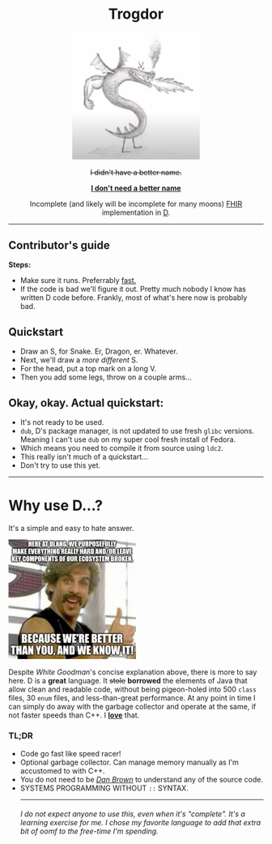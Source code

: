 
<div align="center">
<h1>Trogdor</h1>
<a href="https://www.youtube.com/watch?v=DCkueDzKkoQ">
    <img width="50%" height="50%" src="assets/trogdor.png"/>
</a>

<strike>I didn't have a better name.</strike>

<b><u>I don't need a better name</u></b>

Incomplete (and likely will be incomplete for many moons) <a href="http://hl7.org/fhir/">FHIR</a> implementation in <a href="https://dlang.org">D</a>.
<hr>
</div>
<h5>
</h5>

<h2>Contributor's guide</h2>
<b>Steps:</b>
<ul>
<li>Make sure it runs. Preferrably <a href="https://www.youtube.com/watch?v=y4usE2RePqo">fast.</a>
<li>If the code is bad we'll figure it out. Pretty much nobody I know has written D code before. Frankly, most of what's here now is probably bad.
</ul>

<h2>Quickstart</h2>
<ul>
    <li>Draw an S, for Snake. Er, Dragon, er. Whatever.</li>
    <li>Next, we'll draw a <i>more different</i> S.</li>
    <li>For the head, put a top mark on a long V.</li>
    <li>Then you add some legs, throw on a couple arms...</li>
</ul>

<h2>Okay, okay. <b>Actual</b> quickstart:</h2>
<ul>
<li>It's not ready to be used.</li>
<li><code>dub</code>, D's package manager, is not updated to use fresh <code>glibc</code> versions. Meaning I can't use <code>dub</code> on my super cool fresh install of Fedora.</li>
<li>Which means you need to compile it from source using <code>ldc2</code>.
<li>This really isn't much of a quickstart...</li>
<li>Don't try to use this yet.</li>
</ul>

<hr>

<h1>Why use D...?</h1>

It's a simple and easy to hate answer.

<img width="50%" height="50%" src="assets/white_dodgeball.png"/>

<p>Despite <i>White Goodman</i>'s concise explanation above, there is more to say here. D is a <b>great</b> language. It <strike>stole</strike> <b>borrowed</b> the elements of Java that allow clean and readable code, without being pigeon-holed into 500 <code>class</code> files, 30 <code>enum</code> files, and less-than-great performance. At any point in time I can simply do away with the garbage collector and operate at the same, if not faster speeds than C++. I <b><u>love</u></b> that.

<h3>TL;DR</h3>
<ul>
<li>Code go fast like speed racer!</li>
<li>Optional garbage collector. Can manage memory manually as I'm accustomed to with C++.</li>
<li>You do not need to be <i><a href="https://en.wikipedia.org/wiki/Dan_Brown">Dan Brown</a></i> to understand any of the source code.</li>
<li>SYSTEMS PROGRAMMING WITHOUT <code>::</code> SYNTAX.

<hr>
<h6>I do not expect anyone to use this, even when it's "complete". It's a learning exercise for me. I chose my favorite language to add that extra bit of oomf to the free-time I'm spending.</h6>